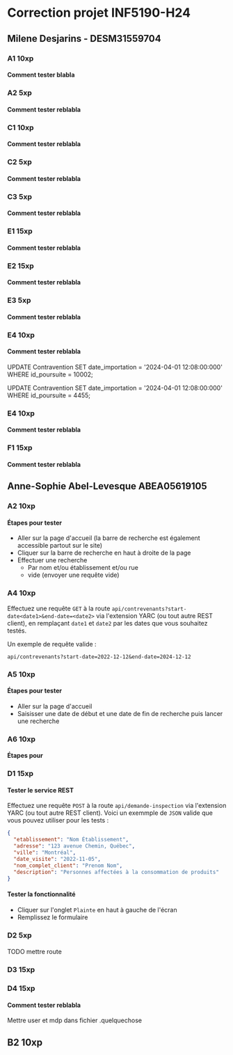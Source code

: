 # Correction projet INF5190-H24

## Milene Desjarins - DESM31559704

### A1 10xp

#### Comment tester blabla

### A2 5xp

#### Comment tester reblabla

### C1 10xp

#### Comment tester reblabla

### C2 5xp

#### Comment tester reblabla

### C3 5xp

#### Comment tester reblabla

### E1 15xp

#### Comment tester reblabla

### E2 15xp

#### Comment tester reblabla

### E3 5xp

#### Comment tester reblabla

### E4 10xp

#### Comment tester reblabla

UPDATE Contravention SET date_importation = '2024-04-01 12:08:00:000' WHERE
id_poursuite = 10002;

UPDATE Contravention SET date_importation = '2024-04-01 12:08:00:000' WHERE
id_poursuite = 4455;

### E4 10xp

#### Comment tester reblabla

### F1 15xp

#### Comment tester reblabla

## Anne-Sophie Abel-Levesque ABEA05619105

### A2 10xp

#### Étapes pour tester

- Aller sur la page d'accueil (la barre de recherche est également accessible partout sur le site)
- Cliquer sur la barre de recherche en haut à droite de la page
- Effectuer une recherche
    - Par nom et/ou établissement et/ou rue
    - vide (envoyer une requête vide)

### A4 10xp

Effectuez une requête `GET` à la route `api/contrevenants?start-date<date1>&end-date=<date2>` via l'extension YARC (ou
tout autre REST client), en remplaçant `date1` et `date2` par les dates que vous souhaitez testés.

Un exemple de requête valide :

```text
api/contrevenants?start-date=2022-12-12&end-date=2024-12-12
```

### A5 10xp

#### Étapes pour tester

- Aller sur la page d'accueil
- Saisisser une date de début et une date de fin de recherche puis lancer une recherche

### A6 10xp

#### Étapes pour

### D1 15xp
#### Tester le service REST
Effectuez une requête `POST` à la route `api/demande-inspection` via l'extension YARC (ou tout autre REST client). Voici
un exemmple de `JSON` valide que vous pouvez utiliser pour les tests :

```json
{
  "etablissement": "Nom Établissement",
  "adresse": "123 avenue Chemin, Québec",
  "ville": "Montréal",
  "date_visite": "2022-11-05",
  "nom_complet_client": "Prenom Nom",
  "description": "Personnes affectées à la consommation de produits"
}
```
#### Tester la fonctionnalité
- Cliquer sur l'onglet `Plainte` en haut à gauche de l'écran
- Remplissez le formulaire

### D2 5xp

####  

TODO mettre route

### D3 15xp

####  

### D4 15xp

#### Comment tester reblabla

Mettre user et mdp dans fichier .quelquechose

## B2 10xp


